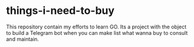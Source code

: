 # things-i-need-to-buy
This repository contain my efforts to learn GO. Its a project with the object to build a Telegram bot when you can make list what wanna buy to consult and maintain.
